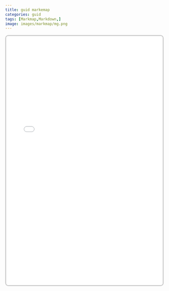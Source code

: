 ```yaml
---
title: guid markemap
categories: guid
tags: [Markmap,Markdown,]
image: images/markmap/mg.png
---
```

<style>
        iframe {
            width: 100%; /* Make the iframe width 80% of the page */
            height: 800px; /* Make the iframe height 80% of the page */
            border: 3px solid #ccc; /* Optional border for styling */
            border-radius: 10px; /* Optional rounded corners */
        }

</style>
<html lang="en">
<head>
    <meta charset="UTF-8">
    <meta name="viewport" content="width=device-width, initial-scale=1.0">
    <title>Document</title>
</head>
<body>
<iframe src="/web/guid.html"></iframe>

<a href="/web/guid.html" target="_blank"></a> 
</body>
</html>


